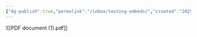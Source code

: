 ```yaml
---
{"dg-publish":true,"permalink":"/inbox/testing-embeds/","created":"2025-07-19T19:50:08.409+02:00","updated":"2025-07-19T19:50:58.887+02:00"}
---
```


![[PDF document (1).pdf]]